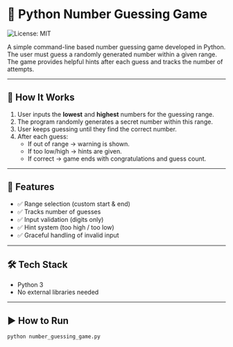 # 🎯 Python Number Guessing Game
![License: MIT](https://img.shields.io/badge/License-MIT-yellow.svg)

A simple command-line based number guessing game developed in Python.  
The user must guess a randomly generated number within a given range.  
The game provides helpful hints after each guess and tracks the number of attempts.

---

## 🚀 How It Works

1. User inputs the **lowest** and **highest** numbers for the guessing range.
2. The program randomly generates a secret number within this range.
3. User keeps guessing until they find the correct number.
4. After each guess:
   - If out of range → warning is shown.
   - If too low/high → hints are given.
   - If correct → game ends with congratulations and guess count.

---

## 🧠 Features

- ✅ Range selection (custom start & end)
- ✅ Tracks number of guesses
- ✅ Input validation (digits only)
- ✅ Hint system (too high / too low)
- ✅ Graceful handling of invalid input

---

## 🛠️ Tech Stack

- Python 3
- No external libraries needed

---

## ▶️ How to Run

```bash
python number_guessing_game.py
